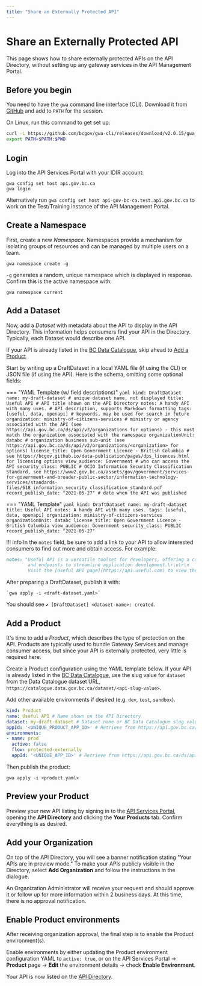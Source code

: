 ```yaml
---
title: "Share an Externally Protected API"
---
```


# Share an Externally Protected API

This page shows how to share externally protected APIs on the API Directory, without setting up any gateway services in the API Management Portal. 

## Before you begin

You need to have the `gwa` command line interface (CLI). Download it from [GitHub](https://github.com/bcgov/gwa-cli/releases) and add to `PATH` for the session.

On Linux, run this command to get set up:

```sh linenums="0"
curl -L https://github.com/bcgov/gwa-cli/releases/download/v2.0.15/gwa_Linux_x86_64.tgz | tar -zxf -
export PATH=$PATH:$PWD
```

## Login

Log into the API Services Portal with your IDIR account:

``` linenums="0"
gwa config set host api.gov.bc.ca
gwa login
```

Alternatively run `gwa config set host api-gov-bc-ca.test.api.gov.bc.ca` to work on the Test/Training instance of the API Management Portal. 

## Create a Namespace

First, create a new *Namespace*. Namespaces provide a mechanism for isolating groups of resources and can be managed by multiple users on a team.

``` linenums="0"
gwa namespace create -g
```

`-g` generates a random, unique namespace which is displayed in response. Confirm this is the active namespace with:

``` linenums="0"
gwa namespace current
```

## Add a Dataset

Now, add a *Dataset* with metadata about the API to display in the API Directory. This information helps consumers find your API in the Directory. Typically, each Dataset would describe one API.

If your API is already listed in the [BC Data Catalogue](https://catalogue.data.gov.bc.ca/), skip ahead to [Add a Product](#add-a-product).

Start by writing up a DraftDataset in a local YAML file (if using the CLI) or JSON file (if using the API). Here is the schema, omitting some optional fields:

=== "YAML Template (w/ field descriptions)"
    ```yaml
    kind: DraftDataset
    name: my-draft-dataset # unique dataset name, not displayed
    title: Useful API # API title shown on the API Directory
    notes: A handy API with many uses. # API description, supports Markdown formatting
    tags: [useful, data, openapi] # keywords, may be used for search in future
    organization: ministry-of-citizens-services # ministry or agency associated with the API (see https://api.gov.bc.ca/ds/api/v2/organizations for options) - this must match the organization associated with the namespace
    organizationUnit: databc # organization business sub-unit (see https://api.gov.bc.ca/ds/api/v2/organizations/<organization> for options)
    license_title: Open Government Licence - British Columbia # see https://bcgov.github.io/data-publication/pages/dps_licences.html for licensing options
    view_audience: Government # who can access the API
    security_class: PUBLIC # OCIO Information Security Classification Standard, see https://www2.gov.bc.ca/assets/gov/government/services-for-government-and-broader-public-sector/information-technology-services/standards-files/618_information_security_classification_standard.pdf
    record_publish_date: "2021-05-27" # date when the API was published
    ```

=== "YAML Template"
    ```yaml
    kind: DraftDataset
    name: my-draft-dataset
    title: Useful API
    notes: A handy API with many uses.
    tags: [useful, data, openapi]
    organization: ministry-of-citizens-services
    organizationUnit: databc
    license_title: Open Government Licence - British Columbia
    view_audience: Government
    security_class: PUBLIC
    record_publish_date: "2021-05-27"
    ```

!!! info
  In the `notes` field, be sure to add a link to your API to allow interested consumers to find out more and obtain access. For example:

  ```md
  notes: "Useful API is a versatile toolset for developers, offering a comprehensive suite of functions 
          and endpoints to streamline application development.\r\n\r\n
          Visit the [Useful API page](https://api.useful.com) to view the API spec and request access."
  ```


After preparing a DraftDataset, publish it with:

``` linenums="0"
`gwa apply -i <draft-dataset.yaml>`
```

You should see `✔ [DraftDataset] <dataset-name>: created`.

## Add a Product

It's time to add a *Product*, which describes the type of protection on the API. Products are typically used to bundle Gateway Services and manage consumer access, but since your API is externally protected, very little is required here.

Create a Product configuration using the YAML template below. If your API is already listed in the [BC Data Catalogue](https://catalogue.data.gov.bc.ca/), use the slug value for `dataset` from the Data Catalogue dataset URL, `https://catalogue.data.gov.bc.ca/dataset/<api-slug-value>`.

Add other available environments if desired (e.g. `dev`, `test`, `sandbox`).

```yaml title="Product YAML Template"
kind: Product
name: Useful API # Name shown on the API Directory
dataset: my-draft-dataset # Dataset name or BC Data Catalogue slug value
appId: '<UNIQUE_PRODUCT_APP_ID>' # Retrieve from https://api.gov.bc.ca/ds/api/v2/identifiers/product
environments:
- name: prod
  active: false
  flow: protected-externally
  appId: '<UNIQUE_APP_ID>' # Retrieve from https://api.gov.bc.ca/ds/api/v2/identifiers/environment
```

Then publish the product:

``` linenums="0"
gwa apply -i <product.yaml>
```

## Preview your Product

Preview your new API listing by signing in to the [API Services Portal](https://api.gov.bc.ca/), opening the **API Directory** and clicking the **Your Products** tab. Confirm everything is as desired.

## Add your Organization

On top of the API Directory, you will see a banner notification stating "Your APIs are in preview mode." To make your APIs publicly visible in the Directory, select **Add Organization** and follow the instructions in the dialogue.

An Organization Administrator will receive your request and should approve it or follow up for more information within 2 business days. At this time, there is no approval notification.

## Enable Product environments

After receiving organization approval, the final step is to enable the Product environment(s).

Enable environments by either updating the Product environment configuration YAML to `active: true`, or on the API Services Portal -> **Product** page -> **Edit** the environment details -> check **Enable Environment**.

Your API is now listed on the [API Directory](https://api.gov.bc.ca/devportal/api-directory).